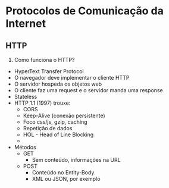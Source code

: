 # Protocolos de Comunicação da Internet

## HTTP
1. Como funciona o HTTP?
- HyperText Transfer Protocol
- O navegador deve implementar o cliente HTTP
- O servidor hospeda os objetos web
- O cliente faz uma request e o servidor manda uma response
- Stateless 
- HTTP 1.1 (1997) trouxe:
  - CORS
  - Keep-Alive (conexão persistente)
  - Foco css/js, gzip, caching
  - Repetição de dados
  - HOL - Head of Line Blocking
  - 
- Métodos
  - GET
    - Sem conteúdo, informações na URL
  - POST
    - Conteúdo no Entity-Body
    - XML ou JSON, por exemplo


